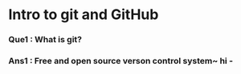 # Intro to git and GitHub

### Que1 : What is git?
### Ans1 : Free and open source verson control system~ hi -

